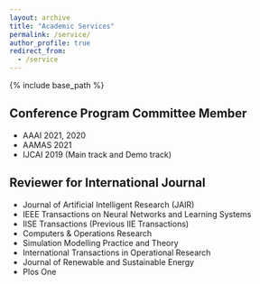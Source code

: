 ```yaml
---
layout: archive
title: "Academic Services"
permalink: /service/
author_profile: true
redirect_from:
  - /service
---
```


{% include base_path %}

Conference Program Committee Member
------
* AAAI 2021, 2020
* AAMAS 2021
* IJCAI 2019 (Main track and Demo track)

Reviewer for International Journal
------
* Journal of Artificial Intelligent Research (JAIR)
* IEEE Transactions on Neural Networks and Learning Systems 
* IISE Transactions (Previous IIE Transactions)
* Computers & Operations Research
* Simulation Modelling Practice and Theory
* International Transactions in Operational Research
* Journal of Renewable and Sustainable Energy
* Plos One
